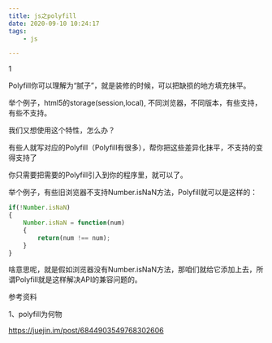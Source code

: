 ```yaml
---
title: js之polyfill
date: 2020-09-10 10:24:17
tags:
	- js

---
```


1

Polyfill你可以理解为“腻子”，就是装修的时候，可以把缺损的地方填充抹平。

举个例子，html5的storage(session,local), 不同浏览器，不同版本，有些支持，有些不支持。

我们又想使用这个特性，怎么办？

有些人就写对应的Polyfill（Polyfill有很多），帮你把这些差异化抹平，不支持的变得支持了

你只需要把需要的Polyfill引入到你的程序里，就可以了。

举个例子，有些旧浏览器不支持Number.isNaN方法，Polyfill就可以是这样的：

```js
if(!Number.isNaN) 
{ 
    Number.isNaN = function(num) 
    { 
        return(num !== num);
    }
} 
```



啥意思呢，就是假如浏览器没有Number.isNaN方法，那咱们就给它添加上去，所谓Polyfill就是这样解决API的兼容问题的。



参考资料

1、polyfill为何物

https://juejin.im/post/6844903549768302606